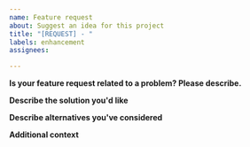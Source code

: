 ```yaml
---
name: Feature request
about: Suggest an idea for this project
title: "[REQUEST] - "
labels: enhancement
assignees:

---
```


**Is your feature request related to a problem? Please describe.**


**Describe the solution you'd like**


**Describe alternatives you've considered**


**Additional context**
